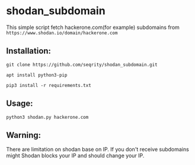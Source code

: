 # shodan_subdomain
This simple script fetch hackerone.com(for example) subdomains from `https://www.shodan.io/domain/hackerone.com`

## Installation:

`git clone https://github.com/seqrity/shodan_subdomain.git`

`apt install python3-pip`

`pip3 install -r requirements.txt`

## Usage:

`python3 shodan.py hackerone.com`

## Warning:
There are limitation on shodan base on IP. If you don't receive subdomains might Shodan blocks your IP and should change your IP.

